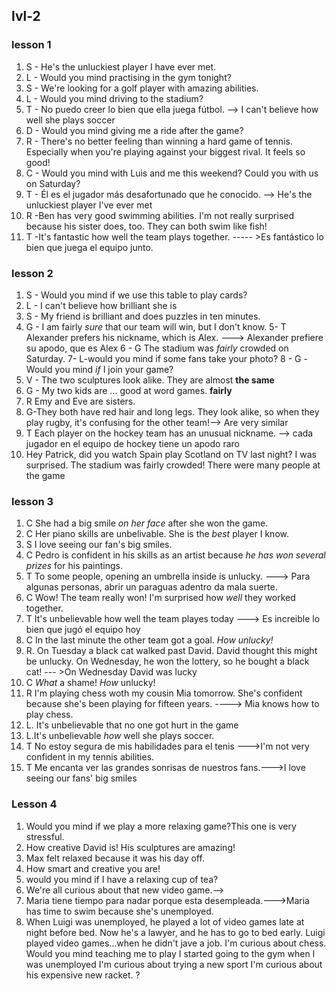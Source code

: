 ## lvl-2

###  lesson 1
1.  S - He's the unluckiest player I have ever met.
2.  L - Would you mind practising in the gym tonight?
3.  S - We're looking for a golf player with amazing abilities.
4.  L - Would you mind driving to the stadium?
5.  T - No puedo creer lo bien que ella juega fútbol.  --> I can't believe how well she plays soccer
6.  D - Would you mind giving me a ride after the game?
7.  R  - There's no better feeling than winning a hard game of tennis. Especially when you're playing against your biggest rival. It feels so good!
8.  C - Would you mind  with Luis and me this weekend? Could you  with us on Saturday?
9.  T - Él es el jugador más desafortunado que he conocido. --> He's the unluckiest player I've ever met
10.  R -Ben has very good swimming abilities. I'm not really surprised because his sister does, too. They can both swim like fish!
11.  T -It's fantastic how well the team plays together. ----- >Es fantástico lo bien que juega el equipo junto.

###  lesson 2

1. S - Would you mind if we use this table to play cards?
2. L - I can't believe how brilliant she is
3. S - My friend is brilliant and does puzzles in ten minutes.
4. G - I am fairly *sure*  that our team will win, but I don't know. 
5- T   Alexander prefers his nickname, which is Alex.   ---> Alexander prefiere su apodo, que es Alex
6 - G The stadium was  *fairly* crowded on Saturday.
7- L-would you mind if some fans take your photo?
8 - G -Would you mind *if* I join your game?
9. V - The two sculptures look alike. They are almost **the same**
10. G - My two kids are ... good at word games.  **fairly**
11. R Emy and Eve are sisters. 
12. G-They both have red hair and long legs. They look alike, so when they play rugby, it's confusing for the other team!--> Are very similar
13. T Each player on the hockey team has an unusual nickname. --> cada jugador en el equipo de hockey tiene un apodo raro
14. Hey Patrick, did you watch Spain play Scotland on TV last night? I was surprised. The stadium was fairly crowded!   There were many people at the game

### lesson 3

1. C She had a big smile *on her face* after she won the game.
2. C Her piano skills are unbelivable. She is the *best* player I know.
3. S I love seeing our fan's big smiles.
4.  C Pedro is confident in his skills as an artist because *he has won several prizes* for his paintings.
5.  T To some people, opening an umbrella inside is unlucky. ---> Para algunas personas, abrir un paraguas adentro da mala suerte.
6.  C Wow! The team really won! I'm surprised how *well* they worked together.
7.  T It's unbelievable how well the team playes today ---> Es increible lo bien que jugó el equipo hoy 
8.  C In the last minute the other team got a goal. *How unlucky!*
9.  R. On Tuesday a black cat walked past David. David thought this might be unlucky. On Wednesday, he won the lottery, so he bought a black cat! --- >On Wednesday David was lucky
10.  C *What* a shame! *How* unlucky!
11.  R I'm playing chess woth my cousin Mia tomorrow. She's confident because she's been playing for fifteen years. ----> Mia knows how to play chess.
12.  L. It's unbelievable that no one got hurt in the game
13.  L.It's unbelievable  *how* well she plays soccer.
14.  T No estoy segura de mis habilidades para el tenis --->I'm not very confident in my tennis abilities.
15.  T Me encanta ver las grandes sonrisas de nuestros fans.--->I love seeing our fans' big smiles

### Lesson 4

1. Would you mind if we play a more relaxing game?This one is very stressful.
2. How creative David is! His sculptures are  amazing!
3. Max felt relaxed because it was his day off.
4. How smart and creative you are!
5. would you mind if I have a relaxing cup of tea?
6. We're all curious about that new video game.-->
7. Maria tiene tiempo para nadar porque esta desempleada.--->Maria has time to swim because she's unemployed.
8. When Luigi was unemployed, he played a lot of video games late at night before bed. Now he's a lawyer, and he has to go to bed early.
Luigi played video games…when he didn't jave a job.
I'm curious about chess. Would you mind teaching me to play
I started going to the gym when I was unemployed
I'm curious about trying a new sport
I'm curious about his expensive new racket.
?
